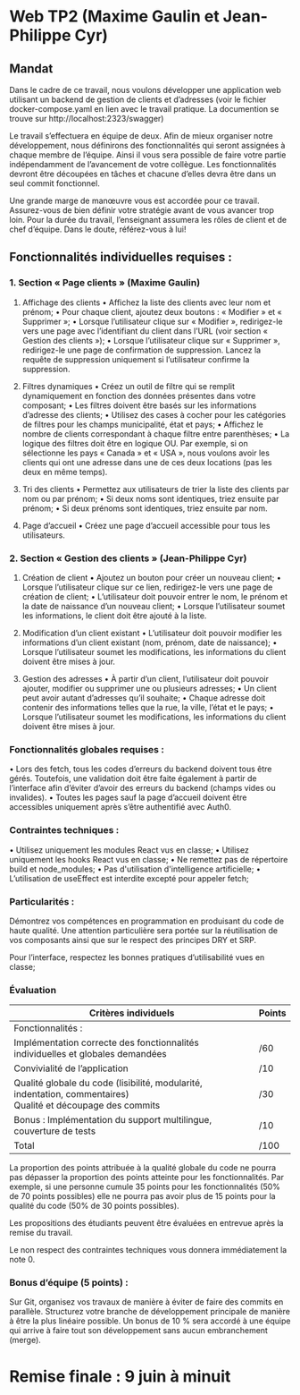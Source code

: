 # Web TP2 (Maxime Gaulin et Jean-Philippe Cyr)

## Mandat

Dans le cadre de ce travail, nous voulons développer une application web utilisant un backend de gestion de clients et d’adresses (voir le fichier docker-compose.yaml en lien avec le travail pratique. La documention se trouve sur http://localhost:2323/swagger) 

Le travail s’effectuera en équipe de deux. Afin de mieux organiser notre développement, nous définirons des fonctionnalités qui seront assignées à chaque membre de l’équipe. Ainsi il vous sera possible de faire votre partie indépendamment de l’avancement de votre collègue. Les fonctionnalités devront être découpées en tâches et chacune d’elles devra être dans un seul commit fonctionnel.

Une grande marge de manœuvre vous est accordée pour ce travail. Assurez-vous de bien définir votre stratégie avant de vous avancer trop loin. Pour la durée du travail, l’enseignant assumera les rôles de client et de chef d’équipe. Dans le doute, référez-vous à lui!

## Fonctionnalités individuelles requises :

### 1.	Section « Page clients » (Maxime Gaulin)

1.	Affichage des clients
•	Affichez la liste des clients avec leur nom et prénom;
•	Pour chaque client, ajoutez deux boutons : « Modifier » et « Supprimer »;
•	Lorsque l’utilisateur clique sur « Modifier », redirigez-le vers une page avec l’identifiant du client dans l’URL (voir section « Gestion des clients »);
•	Lorsque l’utilisateur clique sur « Supprimer », redirigez-le une page de confirmation de suppression. Lancez la requête de suppression uniquement si l’utilisateur confirme la suppression.

2.	Filtres dynamiques
•	Créez un outil de filtre qui se remplit dynamiquement en fonction des données présentes dans votre composant;
•	Les filtres doivent être basés sur les informations d’adresse des clients;
•	Utilisez des cases à cocher pour les catégories de filtres pour les champs municipalité, état et pays;
•	Affichez le nombre de clients correspondant à chaque filtre entre parenthèses;
•	La logique des filtres doit être en logique OU. Par exemple, si on sélectionne les pays « Canada » et « USA », nous voulons avoir les clients qui ont une adresse dans une de ces deux locations (pas les deux en même temps).

3.	Tri des clients
•	Permettez aux utilisateurs de trier la liste des clients par nom ou par prénom;
•	Si deux noms sont identiques, triez ensuite par prénom;
•	Si deux prénoms sont identiques, triez ensuite par nom.

4.	Page d’accueil
•	Créez une page d’accueil accessible pour tous les utilisateurs.

### 2.	Section « Gestion des clients » (Jean-Philippe Cyr)

1.	Création de client
•	Ajoutez un bouton pour créer un nouveau client;
•	Lorsque l’utilisateur clique sur ce lien, redirigez-le vers une page de création de client;
•	L’utilisateur doit pouvoir entrer le nom, le prénom et la date de naissance d’un nouveau client;
•	Lorsque l’utilisateur soumet les informations, le client doit être ajouté à la liste.

2.	Modification d’un client existant
•	L’utilisateur doit pouvoir modifier les informations d’un client existant (nom, prénom, date de naissance);
•	Lorsque l’utilisateur soumet les modifications, les informations du client doivent être mises à jour.

3.	Gestion des adresses
•	À partir d’un client, l’utilisateur doit pouvoir ajouter, modifier ou supprimer une ou plusieurs adresses;
•	Un client peut avoir autant d’adresses qu’il souhaite;
•	Chaque adresse doit contenir des informations telles que la rue, la ville, l’état et le pays;
•	Lorsque l’utilisateur soumet les modifications, les informations du client doivent être mises à jour.

### Fonctionnalités globales requises :
•	Lors des fetch, tous les codes d’erreurs du backend doivent tous être gérés. Toutefois, une validation doit être faite également à partir de l’interface afin d’éviter d’avoir des erreurs du backend (champs vides ou invalides).
•	Toutes les pages sauf la page d’accueil doivent être accessibles uniquement après s’être authentifié avec Auth0.

### Contraintes techniques :
•	Utilisez uniquement les modules React vus en classe;
•	Utilisez uniquement les hooks React vus en classe;
•	Ne remettez pas de répertoire build et node_modules;
•	Pas d'utilisation d'intelligence artificielle;
•	L’utilisation de useEffect est interdite excepté pour appeler fetch;

### Particularités :

Démontrez vos compétences en programmation en produisant du code de haute qualité. Une attention particulière sera portée sur la réutilisation de vos composants ainsi que sur le respect des principes DRY et SRP. 

Pour l’interface, respectez les bonnes pratiques d’utilisabilité vues en classe;

### Évaluation

| Critères individuels | Points |
| --- | --- |
| Fonctionnalités : |
| Implémentation correcte des fonctionnalités individuelles et globales demandées |	/60 |
| Convivialité de l’application |	/10 |
| Qualité globale du code (lisibilité, modularité, indentation, commentaires) <br> Qualité et découpage des commits | /30 |
| Bonus : Implémentation du support multilingue, couverture de tests | /10 |
| Total | /100 |

La proportion des points attribuée à la qualité globale du code ne pourra pas dépasser la proportion des points atteinte pour les fonctionnalités. Par exemple, si une personne cumule 35 points pour les fonctionnalités (50% de 70 points possibles) elle ne pourra pas avoir plus de 15 points pour la qualité du code (50% de 30 points possibles).

Les propositions des étudiants peuvent être évaluées en entrevue après la remise du travail.

Le non respect des contraintes techniques vous donnera immédiatement la note 0.

### Bonus d’équipe (5 points) :

Sur Git, organisez vos travaux de manière à éviter de faire des commits en parallèle. Structurez votre branche de développement principale de manière à être la plus linéaire possible. Un bonus de 10 % sera accordé à une équipe qui arrive à faire tout son développement sans aucun embranchement (merge).



# Remise finale : 9 juin à minuit




